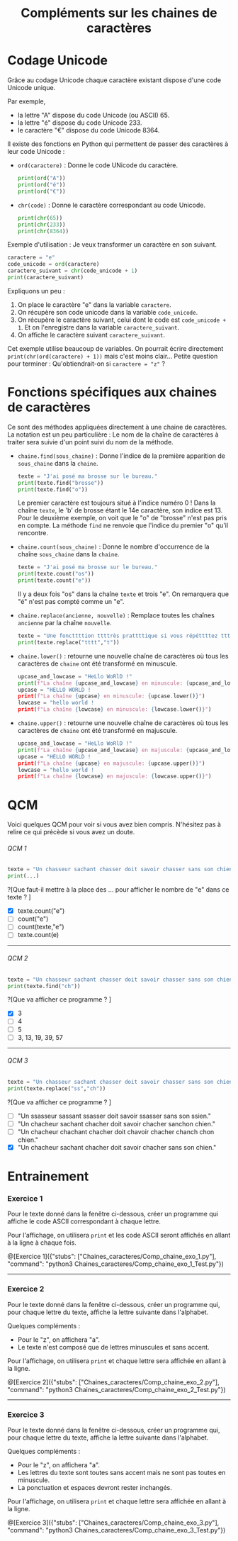 <h1> <center>Compléments sur les chaines de caractères</center></h1>

# Codage Unicode

Grâce au codage Unicode chaque caractère existant dispose d'une code Unicode unique.

Par exemple, 
+ la lettre "A" dispose du code Unicode (ou ASCII) 65.
+ la lettre "é" dispose du code Unicode 233.
+ le caractère "€" dispose du code Unicode 8364.

Il existe des fonctions en Python qui permettent de passer des caractères à leur code Unicode :
+ `ord(caractere)` : Donne le code UNicode du caractère.
  ```python runnable
  print(ord("A"))
  print(ord("é"))
  print(ord("€"))
  ```

+ `chr(code)` : Donne le caractère correspondant au code Unicode.
  ```python runnable
  print(chr(65))
  print(chr(233))
  print(chr(8364))
  ```
  
Exemple d'utilisation : Je veux transformer un caractère en son suivant.
```python runnable
caractere = "e"
code_unicode = ord(caractere)
caractere_suivant = chr(code_unicode + 1)
print(caractere_suivant)
```

Expliquons un peu : 
1. On place le caractère "e" dans la variable `caractere`. 
2. On récupère son code unicode dans la variable `code_unicode`. 
3. On récupère le caractère suivant, celui dont le code est `code_unicode + 1`. 
   Et on l'enregistre dans la variable `caractere_suivant`.
4. On affiche le caractère suivant `caractere_suivant`.

Cet exemple utilise beaucoup de variables. 
On pourrait écrire directement `print(chr(ord(caractere) + 1))` mais c'est moins clair... 
Petite question pour terminer : Qu'obtiendrait-on si `caractere = "z"` ?

  
# Fonctions spécifiques aux chaines de caractères

Ce sont des méthodes appliquées directement à une chaine de caractères.
La notation est un peu particulière : Le nom de la chaîne de caractères à traiter sera suivie d'un point suivi du nom de la méthode.

+ `chaine.find(sous_chaine)` : Donne l'indice de la première apparition de `sous_chaine` dans la `chaine`.
  ```python runnable
  texte = "J'ai posé ma brosse sur le bureau."
  print(texte.find("brosse"))
  print(texte.find("o"))
  ```
  Le premier caractère est toujours situé à l'indice numéro 0 ! 
  Dans la chaîne `texte`, le 'b' de brosse étant le 14e caractère, son indice est 13.
  Pour le deuxième exemple, on voit que le "o" de "brosse" n'est pas pris en compte. 
  La méthode `find` ne renvoie que l'indice du premier "o" qu'il rencontre.
  
+ `chaine.count(sous_chaine)` : Donne le nombre d'occurrence de la chaîne `sous_chaine` dans la `chaine`.
  ```python runnable
  texte = "J'ai posé ma brosse sur le bureau."
  print(texte.count("os"))
  print(texte.count("e"))
  ```
  Il y a deux fois "os" dans la chaîne `texte` et trois "e". 
  On remarquera que "é" n'est pas compté comme un "e".
  
+ `chaine.replace(ancienne, nouvelle)` : Remplace toutes les chaînes `ancienne` par la chaîne `nouvelle`.
  ```python runnable
  texte = "Une foncttttion ttttrès prattttique si vous répéttttez ttttrop les tttt."
  print(texte.replace("tttt","t"))
  ```

+ `chaine.lower()` : retourne une nouvelle chaîne de caractères où tous les caractères de `chaine` ont été transformé en minuscule.
  ```python runnable
  upcase_and_lowcase = "HeLlo WoRlD !"
  print(f"La chaîne {upcase_and_lowcase} en minuscule: {upcase_and_lowcase.lower()}")
  upcase = "HELLO WORLD !
  print(f"La chaîne {upcase} en minuscule: {upcase.lower()}")
  lowcase = "hello world !
  print(f"La chaîne {lowcase} en minuscule: {lowcase.lower()}")

+ `chaine.upper()` : retourne une nouvelle chaîne de caractères où tous les caractères de `chaine` ont été transformé en majuscule.
  ```python runnable
  upcase_and_lowcase = "HeLlo WoRlD !"
  print(f"La chaîne {upcase_and_lowcase} en majuscule: {upcase_and_lowcase.upper()}")
  upcase = "HELLO WORLD !
  print(f"La chaîne {upcase} en majuscule: {upcase.upper()}")
  lowcase = "hello world !
  print(f"La chaîne {lowcase} en majuscule: {lowcase.upper()}")
  

# QCM

Voici quelques QCM pour voir si vous avez bien compris. N'hésitez pas à relire ce qui précède si vous avez un doute.

###### QCM 1
```python
texte = "Un chasseur sachant chasser doit savoir chasser sans son chien."
print(...)
```  
?[Que faut-il mettre à la place des ... pour afficher le nombre de "e" dans ce texte ? ]
-[x] texte.count("e")
-[ ] count("e")
-[ ] count(texte,"e")
-[ ] texte.count(e)

---

###### QCM 2
```python
texte = "Un chasseur sachant chasser doit savoir chasser sans son chien."
print(texte.find("ch"))
```  
?[Que va afficher ce programme ? ]
-[x] 3
-[ ] 4
-[ ] 5
-[ ] 3, 13, 19, 39, 57

---

###### QCM 3
```python
texte = "Un chasseur sachant chasser doit savoir chasser sans son chien."
print(texte.replace("ss","ch"))
```  
?[Que va afficher ce programme ? ]
-[ ] "Un ssasseur sassant ssasser doit savoir ssasser sans son ssien."
-[ ] "Un chacheur sachant chacher doit savoir chacher sanchon chien."
-[ ] "Un chacheur chachant chacher doit chavoir chacher chanch chon chien."
-[x] "Un chacheur sachant chacher doit savoir chacher sans son chien."

# Entrainement 

### Exercice 1

Pour le texte donné dans la fenêtre ci-dessous, créer un programme qui affiche le code ASCII correspondant à chaque lettre.

Pour l'affichage, on utilisera `print` et les code ASCII seront affichés en allant à la ligne à chaque fois.

@[Exercice 1]({"stubs": ["Chaines_caracteres/Comp_chaine_exo_1.py"], "command": "python3 Chaines_caracteres/Comp_chaine_exo_1_Test.py"})

---

### Exercice 2

Pour le texte donné dans la fenêtre ci-dessous, créer un programme qui, pour chaque lettre du texte, affiche la lettre suivante dans l'alphabet. 

Quelques compléments : 
+ Pour le "z", on affichera "a". 
+ Le texte n'est composé que de lettres minuscules et sans accent.

Pour l'affichage, on utilisera `print` et chaque lettre sera affichée en allant à la ligne.

@[Exercice 2]({"stubs": ["Chaines_caracteres/Comp_chaine_exo_2.py"], "command": "python3 Chaines_caracteres/Comp_chaine_exo_2_Test.py"})

---

### Exercice 3

Pour le texte donné dans la fenêtre ci-dessous, créer un programme qui, pour chaque lettre du texte, affiche la lettre suivante dans l'alphabet. 

Quelques compléments : 
+ Pour le "z", on affichera "a". 
+ Les lettres du texte sont toutes sans accent mais ne sont pas toutes en minuscule.
+ La ponctuation et espaces devront rester inchangés.

Pour l'affichage, on utilisera `print` et chaque lettre sera affichée en allant à la ligne.

@[Exercice 3]({"stubs": ["Chaines_caracteres/Comp_chaine_exo_3.py"], "command": "python3 Chaines_caracteres/Comp_chaine_exo_3_Test.py"})
